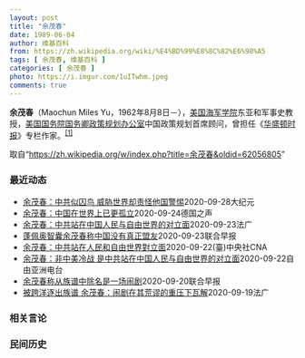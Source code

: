 ```yaml
---
layout: post
title: "余茂春"
date: 1989-06-04
author: 维基百科
from: https://zh.wikipedia.org/wiki/%E4%BD%99%E8%8C%82%E6%98%A5
tags: [ 余茂春, 维基百科 ]
categories: [ 余茂春 ]
photo: https://i.imgur.com/1uITwhm.jpeg
comments: true
---
```

<div class="mw-parser-output"><p><b>余茂春</b>（Maochun Miles Yu，1962年8月8日<span class="useeditintro" title="Template:BLP editintro">－</span>），<a href="/wiki/%E7%BE%8E%E5%9B%BD%E6%B5%B7%E5%86%9B%E5%AD%A6%E9%99%A2" title="美国海军学院">美国海军学院</a>东亚和军事史教授，<a href="/wiki/%E7%BE%8E%E5%9B%BD%E5%9B%BD%E5%8A%A1%E9%99%A2" title="美国国务院">美国国务院</a><a href="/wiki/%E7%BE%8E%E5%9B%BD%E5%9B%BD%E5%8A%A1%E5%8D%BF" title="美国国务卿">国务卿</a><a href="/wiki/%E6%94%BF%E7%AD%96%E8%A7%84%E5%88%92%E5%8A%9E%E5%85%AC%E5%AE%A4" title="政策规划办公室">政策规划办公室</a>中国政策规划首席顾问，曾担任《<a href="/wiki/%E5%8D%8E%E7%9B%9B%E9%A1%BF%E6%97%B6%E6%8A%A5" title="华盛顿时报">华盛顿时报</a>》专栏作家。<sup id="cite_ref-BGWT_1-0" class="reference"><a href="#cite_note-BGWT-1">[1]</a></sup>
</p>
</div><noscript><img src="//zh.wikipedia.org/wiki/Special:CentralAutoLogin/start?type=1x1" alt="" title="" width="1" height="1" style="border: none; position: absolute;"></noscript>
<div class="printfooter">取自“<a dir="ltr" href="https://zh.wikipedia.org/w/index.php?title=余茂春&amp;oldid=62056805">https://zh.wikipedia.org/w/index.php?title=余茂春&amp;oldid=62056805</a>”</div><div id="recent-news"><h3>最近动态</h3><ul><li><a href="https://nodebe4.github.io/waimei/2020-09-28/%E4%BD%99%E8%8C%82%E6%98%A5-%E4%B8%AD%E5%85%B1%E4%BC%BC%E5%9B%9A%E9%B8%9F-%E5%A8%81%E8%83%81%E4%B8%96%E7%95%8C%E5%8D%B4%E8%B4%A3%E6%80%AA%E4%BB%96%E5%9B%BD%E8%AD%A6%E6%83%95" title="余茂春：中共似囚鸟 威胁世界却责怪他国警惕—— 【大纪元2020年09月29日讯】（大纪元记者林燕综合报导）周一（9月28日），美国国务卿蓬佩奥的首席中国政策顾问余茂春在推特上讽刺，中共是笼中之...">余茂春：中共似囚鸟 威胁世界却责怪他国警惕</a><time>2020-09-28</time><a class="tag">大纪元</a></li>
<li><a href="https://nodebe4.github.io/waimei/2020-09-24/%E4%BD%99%E8%8C%82%E6%98%A5-%E4%B8%AD%E5%9B%BD%E5%9C%A8%E4%B8%96%E7%95%8C%E4%B8%8A%E5%B7%B2%E6%9B%B4%E5%AD%A4%E7%AB%8B" title="余茂春：中国在世界上已更孤立—— 2020-09-24T14:36:18.948Z （德国之声中文网）在加拿大公共政策智库麦克唐纳-劳里埃研究所(Macdonald-Laurier Instit...">余茂春：中国在世界上已更孤立</a><time>2020-09-24</time><a class="tag">德国之声</a></li>
<li><a href="https://nodebe4.github.io/waimei/2020-09-23/%E4%BD%99%E8%8C%82%E6%98%A5-%E4%B8%AD%E5%85%B1%E7%AB%99%E5%9C%A8%E4%B8%AD%E5%9B%BD%E4%BA%BA%E6%B0%91%E4%B8%8E%E8%87%AA%E7%94%B1%E4%B8%96%E7%95%8C%E7%9A%84%E5%AF%B9%E7%AB%8B%E9%9D%A2" title="余茂春：中共站在中国人民与自由世界的对立面—— 23/09/2020 - 17:21 美国国务院中国政策首席顾问余茂春认为，现在不是中美冷战，而是中共站在了中国人民和自由世界的对立面。他并指，香...">余茂春：中共站在中国人民与自由世界的对立面</a><time>2020-09-23</time><a class="tag">法广</a></li>
<li><a href="https://nodebe4.github.io/waimei/2020-09-23/%E8%93%AC%E4%BD%A9%E5%A5%A5%E6%99%BA%E5%9B%8A%E4%BD%99%E8%8C%82%E6%98%A5%E7%A7%B0%E4%B8%AD%E5%9B%BD%E6%B2%A1%E6%9C%89%E7%9C%9F%E6%AD%A3%E7%9B%9F%E5%8F%8B" title="蓬佩奥智囊余茂春称中国没有真正盟友—— 主张美国强硬对抗中国的美籍华裔学者、美国国务卿蓬佩奥智囊余茂春日前罕见公开亮相，反驳中国在联合国大会上重申的多边主义立场，并称中国没有真正的朋友。据日经亚...">蓬佩奥智囊余茂春称中国没有真正盟友</a><time>2020-09-23</time><a class="tag">联合早报</a></li>
<li><a href="https://nodebe4.github.io/waimei/2020-09-22/%E4%BD%99%E8%8C%82%E6%98%A5-%E4%B8%AD%E5%85%B1%E7%AB%99%E5%9C%A8%E4%BA%BA%E6%B0%91%E5%92%8C%E8%87%AA%E7%94%B1%E4%B8%96%E7%95%8C%E5%B0%8D%E7%AB%8B%E9%9D%A2" title="余茂春：中共站在人民和自由世界對立面—— （中央社台北23日電）美國國務院首席中國政策顧問余茂春指出，中國鎮壓香港，不但顯示一國兩制失敗，且凸顯中國政府完全不可信。現在的國際情勢並不是中美冷戰，...">余茂春：中共站在人民和自由世界對立面</a><time>2020-09-22</time><a class="tag">(臺)中央社CNA</a></li>
<li><a href="https://nodebe4.github.io/waimei/2020-09-22/%E4%BD%99%E8%8C%82%E6%98%A5-%E9%9D%9E%E4%B8%AD%E7%BE%8E%E5%86%B7%E6%88%98-%E6%98%AF%E4%B8%AD%E5%85%B1%E7%AB%99%E5%9C%A8%E4%B8%AD%E5%9B%BD%E4%BA%BA%E6%B0%91%E4%B8%8E%E8%87%AA%E7%94%B1%E4%B8%96%E7%95%8C%E7%9A%84%E5%AF%B9%E7%AB%8B%E9%9D%A2" title="余茂春：非中美冷战 是中共站在中国人民与自由世界的对立面—— 加拿大智库麦克唐纳-劳里埃研究所(MLI)举办一场香港问题和中国政策的论坛，邀请多位国际专家分享意见。美国国务院中国政策首席顾问余茂...">余茂春：非中美冷战   是中共站在中国人民与自由世界的对立面</a><time>2020-09-22</time><a class="tag">自由亚洲电台</a></li>
<li><a href="https://nodebe4.github.io/waimei/2020-09-20/%E4%BD%99%E8%8C%82%E6%98%A5%E7%A7%B0%E4%BB%8E%E6%97%8F%E8%B0%B1%E4%B8%AD%E9%99%A4%E5%90%8D%E6%98%AF%E4%B8%80%E5%9C%BA%E9%97%B9%E5%89%A7" title="余茂春称从族谱中除名是一场闹剧—— 主张美国强硬对抗中国的美籍华裔学者、美国国务卿蓬佩奥智囊余茂春前天（19日）称，从未听过与他有关的族谱，并指将他从族谱中除名是一场荒诞的闹剧。 余茂春在推特上...">余茂春称从族谱中除名是一场闹剧</a><time>2020-09-20</time><a class="tag">联合早报</a></li>
<li><a href="https://nodebe4.github.io/waimei/2020-09-19/%E8%A2%AB%E8%B7%A8%E6%B4%8B%E9%80%90%E5%87%BA%E6%97%8F%E8%B0%B1-%E4%BD%99%E8%8C%82%E6%98%A5-%E9%97%B9%E5%89%A7%E5%9C%A8%E5%85%B6%E8%8D%92%E8%B0%AC%E7%9A%84%E9%87%8D%E5%8E%8B%E4%B8%8B%E7%93%A6%E8%A7%A3" title="被跨洋逐出族谱 余茂春：闹剧在其荒谬的重压下瓦解—— 19/09/2020 - 23:37 日前一段视频显示，美国国务院的中国问题专家余茂春，被故乡安徽余氏宗族代表开会踢出族谱。对此，余茂春通过...">被跨洋逐出族谱 余茂春：闹剧在其荒谬的重压下瓦解</a><time>2020-09-19</time><a class="tag">法广</a></li>
</ul></div><div id="open-opinion"><h3>相关言论</h3><ul></ul></div><div id="mjls-record"><h3>民间历史</h3><ul></ul></div>